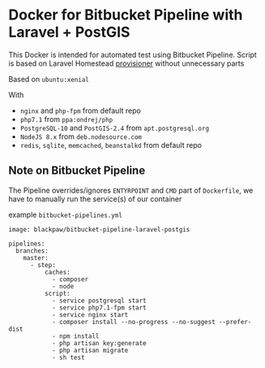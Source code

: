 # Docker for Bitbucket Pipeline with Laravel + PostGIS
This Docker is intended for automated test using Bitbucket Pipeline. Script is based on Laravel Homestead [provisioner](https://github.com/laravel/settler) without unnecessary parts

Based on `ubuntu:xenial`

With
- `nginx` and `php-fpm` from default repo
- `php7.1` from `ppa:ondrej/php`
- `PostgreSQL-10` and `PostGIS-2.4` from `apt.postgresql.org`
- `NodeJS 8.x` from `deb.nodesource.com`
- `redis`, `sqlite`, `memcached`, `beanstalkd` from default repo

## Note on Bitbucket Pipeline
The Pipeline overrides/ignores `ENTYRPOINT` and `CMD` part of `Dockerfile`, 
we have to manually run the service(s) of our container

example `bitbucket-pipelines.yml`
```
image: blackpaw/bitbucket-pipeline-laravel-postgis

pipelines:
  branches:
    master:
      - step:
          caches:
            - composer
            - node
          script:
            - service postgresql start
            - service php7.1-fpm start
            - service nginx start
            - composer install --no-progress --no-suggest --prefer-dist
            - npm install
            - php artisan key:generate
            - php artisan migrate
            - sh test
```
